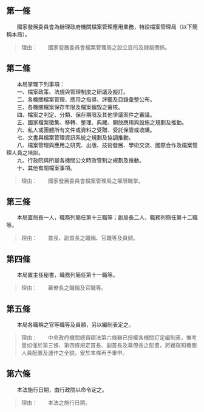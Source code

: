 第一條 
-------
　　國家發展委員會為辦理政府機關檔案管理應用業務，特設檔案管理局（以下簡稱本局）。  
> 理由：　　國家發展委員會檔案管理局之設立目的及隸屬關係。



第二條 
-------
　　本局掌理下列事項：  
　　一、檔案政策、法規與管理制度之研議及擬訂。  
　　二、各機關檔案管理、應用之指導、評鑑及目錄彙整公布。  
　　三、各機關檔案保存年限及檔案銷毀之審核。  
　　四、檔案之判定、分類、保存期限及其他爭議案件之審議。  
　　五、國家檔案徵集、移轉、整理、典藏、開放應用與設施之規劃及推動。  
　　六、私人或團體所有文件或資料之受贈、受託保管或收購。  
　　七、文書與檔案管理資訊系統之規劃及協調推動。  
　　八、檔案管理與應用之研究、出版、技術發展、學術交流、國際合作及檔案管理人員之培訓。  
　　九、行政院與所屬各機關公文時效管制之規劃及推動。  
　　十、其他有關檔案事項。  
> 理由：　　國家發展委員會檔案管理局之權限職掌。



第三條 
-------
　　本局置局長一人，職務列簡任第十三職等；副局長二人，職務列簡任第十二職等。  
> 理由：　　首長、副首長之職稱、官職等及員額。



第四條 
-------
　　本局置主任秘書，職務列簡任第十一職等。  
> 理由：　　幕僚長之職稱及官職等。



第五條 
-------
　　本局各職稱之官等職等及員額，另以編制表定之。  
> 理由：　　中央政府機關總員額法第六條雖已授權各機關訂定編制表，惟考量如僅於第三條、第四條規定首長、副首長及幕僚長之配置，將難窺知機關人員配置及運作之全貌，爰於本條再予重申。



第六條 
-------
　　本法施行日期，由行政院以命令定之。  
> 理由：　　本法之施行日期。